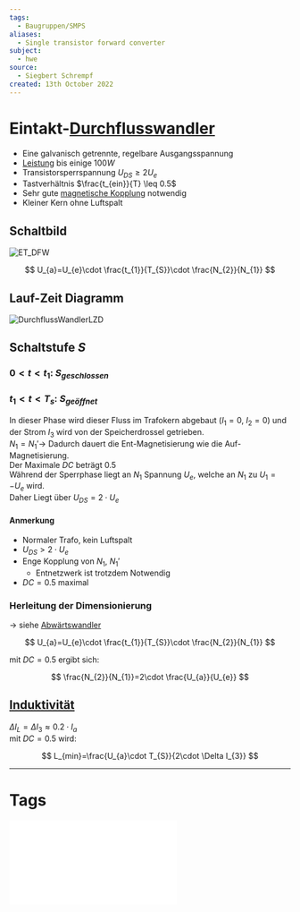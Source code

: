```yaml
---
tags:
  - Baugruppen/SMPS
aliases:
  - Single transistor forward converter
subject:
  - hwe
source:
  - Siegbert Schrempf
created: 13th October 2022
---
```


# Eintakt-[Durchflusswandler](Durchflusswandler.md)

- Eine galvanisch getrennte, regelbare Ausgangsspannung
- [Leistung](../../Physik/Elektrische%20Leistung.md) bis einige $100W$
- Transistorsperrspannung $U_{DS} \geq 2U_{e}$
- Tastverhältnis $\frac{t_{ein}}{T} \leq 0.5$
- Sehr gute [magnetische Kopplung](../Magnetische%20kopplung.md) notwendig
- Kleiner Kern ohne Luftspalt

## Schaltbild

![ET_DFW](../assets/ET_DFW.png)

$$
U_{a}=U_{e}\cdot \frac{t_{1}}{T_{S}}\cdot \frac{N_{2}}{N_{1}}
$$

## Lauf-Zeit Diagramm

![DurchflussWandlerLZD](../assets/DurchflussWandlerLZD.png)

## Schaltstufe $S$

### $0<t<t_{1}$: $S_{geschlossen}$

### $t_{1}<t<T_{s}$: $S_{geöffnet}$

In dieser Phase wird dieser Fluss im Trafokern abgebaut ($I_{1}=0$, $I_{2} = 0$) und der Strom $I_{3}$ wird von der Speicherdrossel getrieben.  
$N_{1} = N_{1}'\rightarrow$ Dadurch dauert die Ent-Magnetisierung wie die Auf-Magnetisierung.  
Der Maximale $DC$ beträgt $0.5$  
Während der Sperrphase liegt an $N_{1}$ Spannung $U_{e}$, welche an $N_{1}$ zu $U_{1}=-U_{e}$ wird.  
Daher Liegt über $U_{DS}=2 \cdot U_{e}$

#### Anmerkung

- Normaler Trafo, kein Luftspalt
- $U_{DS}>2\cdot U_{e}$
- Enge Kopplung von $N_{1}$, $N_{1}'$
	- Entnetzwerk ist trotzdem Notwendig
- $DC=0.5$ maximal

### Herleitung der Dimensionierung

$\rightarrow$ siehe [Abwärtswandler](Buck%20Converter.md)

$$
U_{a}=U_{e}\cdot \frac{t_{1}}{T_{S}}\cdot \frac{N_{2}}{N_{1}}
$$

mit $DC=0.5$ ergibt sich:

$$
\frac{N_{2}}{N_{1}}=2\cdot \frac{U_{a}}{U_{e}}
$$

## [Induktivität](../../Elektrotechnik/Induktivitäten.md)

$\Delta I_{L}=\Delta I_{3} \approx 0.2\cdot I_{a}$  
mit $DC=0.5$ wird:

$$
L_{min}=\frac{U_{a}\cdot T_{S}}{2\cdot \Delta I_{3}}
$$

---

# Tags

![Schaltnetzteile_Schmidt-Walter](../../xEDU/xLiteratur/Schaltnetzteile_Schmidt-Walter.pdf)


